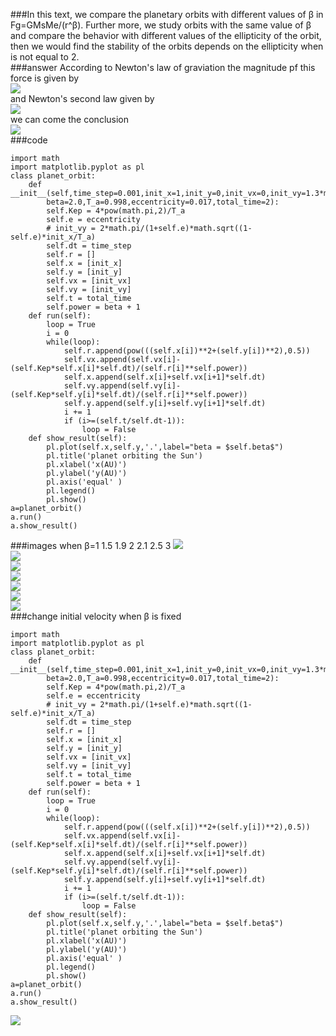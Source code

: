 ###In this text, we compare the planetary orbits with different values of β in Fg=GMsMe/(r^β). Further more, we study orbits with the same value of β and compare the behavior with different values of the ellipticity of the orbit, then we would find the stability of the orbits depends on the ellipticity when is not equal to 2.<br>
###answer
According to Newton's law of graviation the magnitude pf this force is given by<br>
![](https://github.com/chenzhuo316/Compuational_physics_N2014301020138/blob/master/gif/QQ20171118-145857%402x.png)<br>
and Newton's second law given by<br>
![](https://github.com/chenzhuo316/Compuational_physics_N2014301020138/blob/master/gif/QQ20171118-145930%402x.png)<br>
we can come the conclusion<br>
![](https://github.com/chenzhuo316/Compuational_physics_N2014301020138/blob/master/gif/QQ20171118-145940%402x.png)<br>
###code
```
import math
import matplotlib.pyplot as pl
class planet_orbit:
    def __init__(self,time_step=0.001,init_x=1,init_y=0,init_vx=0,init_vy=1.3*math.pi,
        beta=2.0,T_a=0.998,eccentricity=0.017,total_time=2):
        self.Kep = 4*pow(math.pi,2)/T_a
        self.e = eccentricity
        # init_vy = 2*math.pi/(1+self.e)*math.sqrt((1-self.e)*init_x/T_a)
        self.dt = time_step
        self.r = []
        self.x = [init_x]
        self.y = [init_y]
        self.vx = [init_vx]
        self.vy = [init_vy]
        self.t = total_time
        self.power = beta + 1
    def run(self):
        loop = True
        i = 0
        while(loop):
            self.r.append(pow(((self.x[i])**2+(self.y[i])**2),0.5))
            self.vx.append(self.vx[i]-(self.Kep*self.x[i]*self.dt)/(self.r[i]**self.power))
            self.x.append(self.x[i]+self.vx[i+1]*self.dt)
            self.vy.append(self.vy[i]-(self.Kep*self.y[i]*self.dt)/(self.r[i]**self.power))
            self.y.append(self.y[i]+self.vy[i+1]*self.dt)
            i += 1
            if (i>=(self.t/self.dt-1)):
                loop = False
    def show_result(self):
        pl.plot(self.x,self.y,'.',label="beta = $self.beta$")
        pl.title('planet orbiting the Sun')
        pl.xlabel('x(AU)')
        pl.ylabel('y(AU)')
        pl.axis('equal' )
        pl.legend()
        pl.show()
a=planet_orbit()
a.run()
a.show_result()
```
###images when β=1 1.5 1.9 2 2.1 2.5 3
![](https://github.com/chenzhuo316/Compuational_physics_N2014301020138/blob/master/gif/1.png)<br>
![](https://github.com/chenzhuo316/Compuational_physics_N2014301020138/blob/master/gif/1%2C5.png)<br>
![](https://github.com/chenzhuo316/Compuational_physics_N2014301020138/blob/master/gif/1%2C9.png)<br>
![](https://github.com/chenzhuo316/Compuational_physics_N2014301020138/blob/master/gif/2.png)<br>
![](https://github.com/chenzhuo316/Compuational_physics_N2014301020138/blob/master/gif/QQ20171118-152310%402x.png)<br>
![](https://github.com/chenzhuo316/Compuational_physics_N2014301020138/blob/master/gif/2%2C5.png)<br>
![](https://github.com/chenzhuo316/Compuational_physics_N2014301020138/blob/master/gif/QQ20171118-152336%402x.png)<br>
###change initial velocity when β is fixed
```
import math
import matplotlib.pyplot as pl
class planet_orbit:
    def __init__(self,time_step=0.001,init_x=1,init_y=0,init_vx=0,init_vy=1.3*math.pi,
        beta=2.0,T_a=0.998,eccentricity=0.017,total_time=2):
        self.Kep = 4*pow(math.pi,2)/T_a
        self.e = eccentricity
        # init_vy = 2*math.pi/(1+self.e)*math.sqrt((1-self.e)*init_x/T_a)
        self.dt = time_step
        self.r = []
        self.x = [init_x]
        self.y = [init_y]
        self.vx = [init_vx]
        self.vy = [init_vy]
        self.t = total_time
        self.power = beta + 1
    def run(self):
        loop = True
        i = 0
        while(loop):
            self.r.append(pow(((self.x[i])**2+(self.y[i])**2),0.5))
            self.vx.append(self.vx[i]-(self.Kep*self.x[i]*self.dt)/(self.r[i]**self.power))
            self.x.append(self.x[i]+self.vx[i+1]*self.dt)
            self.vy.append(self.vy[i]-(self.Kep*self.y[i]*self.dt)/(self.r[i]**self.power))
            self.y.append(self.y[i]+self.vy[i+1]*self.dt)
            i += 1
            if (i>=(self.t/self.dt-1)):
                loop = False
    def show_result(self):
        pl.plot(self.x,self.y,'.',label="beta = $self.beta$")
        pl.title('planet orbiting the Sun')
        pl.xlabel('x(AU)')
        pl.ylabel('y(AU)')
        pl.axis('equal' )
        pl.legend()
        pl.show()
a=planet_orbit()
a.run()
a.show_result()
```
![](https://github.com/chenzhuo316/Compuational_physics_N2014301020138/blob/master/gif/QQ20171118-152430%402x.png)
